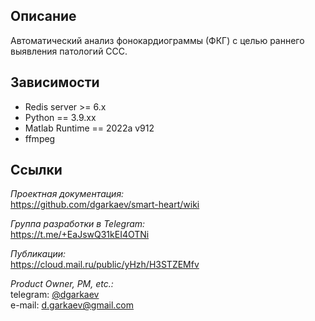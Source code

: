 ## Описание
Автоматический анализ фонокардиограммы (ФКГ) с целью раннего выявления патологий ССС.

## Зависимости
* Redis server >= 6.x
* Python == 3.9.xx
* Matlab Runtime == 2022a v912
* ffmpeg

## Ссылки

*Проектная документация:*<br> <https://github.com/dgarkaev/smart-heart/wiki>

*Группа разработки в Telegram:* <br> <https://t.me/+EaJswQ31kEI4OTNi>

*Публикации:* <br> 
<https://cloud.mail.ru/public/yHzh/H3STZEMfv>

*Product Owner, PM, etc.:* 
<br>telegram: [@dgarkaev](https://t.me/dgarkaev)
<br>e-mail: <d.garkaev@gmail.com>
